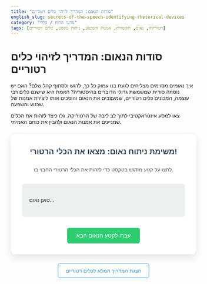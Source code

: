 ```yaml
---
title: "סודות הנאום: המדריך לזיהוי כלים רטוריים"
english_slug: secrets-of-the-speech-identifying-rhetorical-devices
category: "מדעי הרוח / כללי"
tags: [רטוריקה, נאום, תקשורת, אמנות השכנוע, ניתוח טקסט, כלים רטוריים]
---
```

# סודות הנאום: המדריך לזיהוי כלים רטוריים

איך נאומים מסוימים מצליחים לגעת בנו עמוק כל כך, לרגש ולסחוף קהל שלם? האם יש נוסחה סודית שמשמשת גדולי הדוברים בהיסטוריה? האמת היא שישנם כלים רבי עוצמה, המכונים כלים רטוריים, שמעצבים את הנאום והופכים אותו ליצירת אמנות של שכנוע והשפעה.

צאו למסע אינטראקטיבי לתוך לב ליבה של הרטוריקה. גלו כיצד לזהות את הכלים שמניעים את אמנות הנאום ולהבין את כוחם האמיתי.

<div id="rhetoric-app-container">
    <h2>משימת ניתוח נאום: מצאו את הכלי הרטורי!</h2>
    <p class="instructions">לחצו על קטע מודגש בטקסט כדי לזהות את הכלי הרטורי החבוי בו.</p>
    <div id="speech-text">
        <p>טוען נאום...</p>
    </div>
    <div id="device-options" class="hidden">
        <p>איזה כלי רטורי מודגם כאן לדעתך?</p>
        <div id="options-list"></div>
    </div>
    <div id="feedback" class="hidden" aria-live="polite"></div>
    <button id="next-snippet-btn" class="hidden">עברו לקטע הנאום הבא</button>
     <div id="progress-indicator" class="hidden">
        <span id="identified-count">0</span> מתוך <span id="total-highlights">0</span> זוהו
    </div>
</div>

<style>
    /* הוספת פונטים מערכתיים נעימים יותר ואסתטיקה מודרנית */
    #rhetoric-app-container {
        font-family: 'Arial', 'Helvetica Neue', 'Helvetica', sans-serif;
        line-height: 1.7;
        margin: 25px auto;
        padding: 30px;
        border: none; /* Remove default border */
        border-radius: 12px;
        max-width: 750px;
        background-color: #ffffff; /* Clean white background */
        box-shadow: 0 8px 20px rgba(0, 0, 0, 0.1); /* Subtle shadow */
        color: #333;
    }

    h2 {
        text-align: center;
        color: #2c3e50; /* Dark blue-gray */
        margin-top: 0;
        margin-bottom: 20px;
    }

    .instructions {
        text-align: center;
        color: #555;
        margin-bottom: 25px;
    }

    #speech-text {
        margin-top: 20px;
        padding: 20px;
        background-color: #ecf0f1; /* Light gray background */
        border-radius: 8px;
        position: relative; /* Needed for potential animations */
        transition: all 0.5s ease;
    }

    .highlight {
        background-color: #fcf3cf; /* Very light yellow */
        cursor: pointer;
        padding: 1px 3px; /* Adjust padding */
        border-bottom: 2px solid #f1c40f; /* Yellow border */
        transition: background-color 0.3s ease, border-bottom-color 0.3s ease;
        display: inline; /* Ensure it wraps naturally */
        line-height: 1.8; /* Improve line spacing with highlights */
    }

    .highlight:hover {
        background-color: #fdebd0; /* Slightly darker yellow on hover */
        border-bottom-color: #e67e22; /* Orange border on hover */
    }

     .highlight.active-highlight {
         background-color: #fdebd0; /* Keep hover color when active */
         border-bottom-color: #e67e22; /* Keep hover color when active */
         box-shadow: 0 0 5px rgba(241, 196, 15, 0.5); /* Add a glow */
     }


    .correctly-identified {
        background-color: #d4efdf; /* Light green */
        color: #186a3b; /* Dark green text */
        cursor: default;
        border-bottom: 2px solid #2ecc71; /* Green border */
        padding: 1px 3px; /* Keep padding consistent */
        transition: background-color 0.5s ease, color 0.5s ease;
        display: inline; /* Ensure it wraps naturally */
         line-height: 1.8; /* Inherit line spacing */
    }

    #device-options {
        margin-top: 20px;
        padding: 20px;
        border: 1px solid #bdc3c7; /* Light gray border */
        background-color: #ecf0f1; /* Match speech-text background */
        border-radius: 8px;
        opacity: 0; /* Start hidden for animation */
        transform: translateY(10px); /* Start slightly lower */
        transition: opacity 0.4s ease-out, transform 0.4s ease-out;
    }

    #device-options.visible {
        opacity: 1;
        transform: translateY(0);
    }


    #options-list {
        display: flex;
        flex-wrap: wrap;
        gap: 10px; /* Increased gap */
        justify-content: center; /* Center the buttons */
        margin-top: 15px;
    }

    #options-list button {
        padding: 10px 15px;
        border: 1px solid #3498db; /* Primary blue */
        border-radius: 5px;
        background-color: #3498db;
        color: white;
        cursor: pointer;
        font-size: 1em;
        transition: background-color 0.3s ease, transform 0.1s ease, border-color 0.3s ease;
        font-family: inherit; /* Use inherited font */
    }

    #options-list button:hover:not(:disabled) {
        background-color: #2980b9; /* Darker blue */
        border-color: #2980b9;
        transform: translateY(-2px); /* Slight lift on hover */
    }

     #options-list button:active:not(:disabled) {
         transform: translateY(0); /* Press effect */
     }

     #options-list button:disabled {
        background-color: #cccccc;
        border-color: #999999;
        color: #666666;
        cursor: not-allowed;
        opacity: 0.7;
     }


    #feedback {
        margin-top: 20px;
        padding: 18px; /* Increased padding */
        border-radius: 8px;
        font-weight: bold;
        opacity: 0; /* Start hidden for animation */
        transform: translateY(10px); /* Start slightly lower */
        transition: opacity 0.4s ease-out, transform 0.4s ease-out;
    }
     #feedback.visible {
        opacity: 1;
        transform: translateY(0);
     }


    #feedback.correct {
        background-color: #e9f5ee; /* Very light green */
        color: #228b22; /* Forest green */
        border: 1px solid #a9dfbf; /* Medium green border */
    }

    #feedback.incorrect {
        background-color: #faebd7; /* Light peach */
        color: #cd5c5c; /* Indian red */
        border: 1px solid #f5cba7; /* Medium peach border */
    }

    .hidden {
        display: none;
    }

    #next-snippet-btn {
        display: block;
        margin: 30px auto 0; /* More space */
        padding: 12px 25px; /* Larger button */
        font-size: 1.1em;
        cursor: pointer;
        background-color: #2ecc71; /* Emerald green */
        color: white;
        border: none;
        border-radius: 5px;
        transition: background-color 0.3s ease, transform 0.1s ease;
        font-family: inherit;
    }
     #next-snippet-btn:hover {
        background-color: #27ae60; /* Darker green */
        transform: translateY(-2px);
     }
      #next-snippet-btn:active {
          transform: translateY(0);
      }

    #toggle-explanation {
        display: block;
        margin: 25px auto;
        padding: 10px 20px;
        font-size: 1em;
        cursor: pointer;
        background: none; /* Make it look like a link/secondary button */
        color: #3498db;
        border: 1px solid #3498db;
        border-radius: 5px;
        transition: all 0.3s ease;
        font-family: inherit;
    }

    #toggle-explanation:hover {
        background-color: #eaf2f8; /* Light blue background */
        color: #2980b9;
        border-color: #2980b9;
    }

    #explanation {
        margin-top: 30px;
        padding: 25px;
        background-color: #f8f9f9; /* Very light gray */
        border: 1px solid #e0e0e0;
        border-radius: 8px;
        color: #444;
        line-height: 1.7;
    }

    #explanation h2, #explanation h3 {
        color: #2c3e50;
        margin-bottom: 15px;
        border-bottom: 1px solid #eee;
        padding-bottom: 5px;
    }
    #explanation h3 {
        margin-top: 20px;
    }

    #explanation ul {
        list-style-type: disc;
        margin-left: 20px;
        padding-left: 0;
    }

    #explanation li {
        margin-bottom: 10px;
    }

    #explanation strong {
        color: #555;
    }

    #progress-indicator {
         text-align: center;
         margin-top: 15px;
         font-size: 0.9em;
         color: #555;
    }

     #progress-indicator span {
         font-weight: bold;
         color: #2c3e50;
     }


</style>

<button id="toggle-explanation">הצגת המדריך המלא לכלים רטוריים</button>

<div id="explanation" class="hidden">
    <h2>מדריך: עולם הרטוריקה וכלי השכנוע</h2>
    <h3>מהי רטוריקה ומה תפקידה?</h3>
    <p>רטוריקה היא אמנות השימוש בשפה בצורה יעילה ומשכנעת, בכתב ובעל פה. מטרתה העיקרית היא להשפיע על הקהל – לשכנע, לרתק, להעביר מסר, לעורר רגש או להניע לפעולה. בנאומים, הרטוריקה היא הכוח המניע מאחורי היכולת של דובר לגעת בקהל, לבנות אמון ולהוביל שינוי. זיהוי הכלים הרטוריים מאפשר לנו להבין *איך* נאום עובד ואיך הוא משפיע עלינו.</p>

    <h3>כלים רטוריים נפוצים בניתוח נאומים</h3>
    <p>דוברים וכותבים משתמשים במגוון רחב של טכניקות לשוניות כדי לחזק את המסר שלהם, ליצור קצב, הדגשה או עומק רגשי. הנה כמה מהנפוצים שבהם שתפגשו בנאומים מפורסמים:</p>
    <ul>
        <li>**אנאפורה (Anaphora):** חזרה על מילה או ביטוי **בתחילת** משפטים, פסקאות או יחידות תחביריות עוקבות. יוצרת קצב סוחף, מדגישה רעיון מרכזי ומעצימה את התחושה או המסר החוזר.</li>
        <li>**אפיסטרופה (Epistrophe):** חזרה על מילה או ביטוי **בסוף** משפטים, פסקאות או יחידות תחביריות עוקבות. אפקט דומה לאנאפורה, לרוב עם דגש חזק על המסקנה, התוצאה או הרעיון הסוגר.</li>
        <li>**שאלה רטורית (Rhetorical Question):** שאלה שנשאלת לא כדי לקבל תשובה ישירה, אלא כדי לעורר מחשבה אצל הקהל, להדגיש נקודה כאילו היא ברורה מאליה, או להניע את הקהל להסכים עם הדובר באופן פנימי.</li>
        <li>**ניגוד / אנטיתזה (Antithesis):** הצגת שני רעיונות, מושגים או ביטויים מנוגדים או מנוגדים זה לזה, לרוב במבנה תחבירי מקביל ומאוזן. מדגיש את ההבדלים, יוצר דרמה או בהירות מחשבתית. (למשל: "שאל לא מה ארצך יכולה לעשות למענך, אלא מה אתה יכול לעשות למען ארצך").</li>
        <li>**השוואה (Simile):** השוואה מפורשת בין שני דברים שונים זה מזה אך בעלי נקודת דמיון כלשהי, באמצעות מילות השוואה מפורשות כמו "כמו", "כאילו", "כמו ש...", "דומה ל...".</li>
        <li>**מטפורה (Metaphor):** השוואה מרומזת ועמוקה יותר בין שני דברים שונים, ללא מילות השוואה מפורשות, תוך כדי קביעה שדבר אחד *הוא* דבר אחר, או שדבר אחד פועל כדבר אחר. יוצרת דימוי חי ומעשירה את המשמעות.</li>
        <li>**אוקסימורון (Oxymoron):** צירוף של שתי מילים או ביטויים הסותרים זה את זה לכאורה, אך יחד יוצרים משמעות חדשה, מפתיעה ולעיתים מעוררת מחשבה (למשל: "שתיקה רועמת", "בהלה מבוקרת", "אכזריות רחומה").</li>
        <li>**הדרגתיות / קלימקס (Climax):** סידור מילים, ביטויים, משפטים או רעיונות בסדר עולה של חשיבות, עוצמה, דרמה או היקף. בונה מתח ומגיע לשיא מרשים.</li>
        <li>**אירוניה (Irony):** שימוש בשפה כך שהמשמעות האמיתית המובעת היא ההפוכה מהמשמעות המילולית הנאמרת או הנכתבת. משמשת לרוב לצורך הומור, ביקורת או הדגשה. (האינטראקטיביות הנוכחית מתמקדת בכלים מבניים/פיגורטיביים יותר, אך חשוב להכיר גם את זה).</li>
    </ul>

    <h3>דוגמאות קלאסיות לשימוש בכלים רטוריים בנאומים מפורסמים</h3>
    <ul>
        <li>נאום "יש לי חלום" של מרטין לותר קינג: דוגמה מובהקת וחוזרת לאנאפורה ("I have a dream...").</li>
        <li>נאום ההשבעה של ג'ון פ. קנדי: דוגמה קלאסית לניגוד / אנטיתזה ("Ask not what your country can do for you...").</li>
        <li>נאומי וינסטון צ'רצ'יל בזמן מלחמת העולם השנייה: עשירים במטפורות, אנאפורה ושימוש באפקט הקלימקס ("We shall fight on the beaches...").</li>
    </ul>

    <h3>מדוע זיהוי כלים רטוריים חשוב להבנת נאומים וטקסטים בכלל?</h3>
    <p>זיהוי כלים רטוריים מאפשר לנו לקרוא או להאזין לטקסטים בצורה ביקורתית ומעמיקה יותר:</p>
    <ul>
        <li>**לחשוף את הכוונות האמיתיות:** להבין מה הדובר או הכותב מנסה להשיג מעבר למילים הפשוטות.</li>
        <li>**להבין את השפעה:** לפענח כיצד נוצרת ההשפעה הרגשית והקוגניטיבית החזקה של הטקסט.</li>
        <li>**להעריך טיעונים:** להבחין בין טיעון מבוסס לבין שימוש בכלים רטוריים כדי לחפות על חוסר בתוכן או בהיגיון.</li>
        <li>**להפוך למשתתפים אקטיביים:** לעבור מצריכה פסיבית של מסרים לניתוח אקטיבי ומושכל.</li>
    </ul>

    <h3>כיצד להשתמש בידע זה לניתוח ביקורתי של מסרים?</h3>
    <p>בכל פעם שאתם נתקלים בנאום, מאמר, פרסומת או כל מסר שנועד להשפיע עליכם, עצרו ושאלו את עצמכם:</p>
    <ul>
        <li>אילו כלים רטוריים בולטים בטקסט? האם יש חזרות? ניגודים? דימויים?</li>
        <li>כיצד השימוש בכלים אלו מחזק את המסר המרכזי שהדובר רוצה להעביר?</li>
        <li>על אילו רגשות, ערכים או אמונות שלי הדובר מנסה להשפיע באמצעות הכלים הללו?</li>
        <li>האם הכלים הרטוריים מעשירים את המסר או שמא הם משמשים כעשן כדי להסתיר טיעונים חלשים?</li>
    </ul>
    <p>על ידי פיתוח "עין רטורית", אתם מציידים את עצמכם בכלים קריטיים להתמודדות מושכלת וביקורתית עם שטף המידע והמסרים בעידן המודרני.</p>
</div>

<script>
document.addEventListener('DOMContentLoaded', () => {
    const rhetoricAppContainer = document.getElementById('rhetoric-app-container');
    const speechTextDiv = document.getElementById('speech-text');
    const optionsListDiv = document.getElementById('options-list');
    const deviceOptionsDiv = document.getElementById('device-options');
    const feedbackDiv = document.getElementById('feedback');
    const nextSnippetBtn = document.getElementById('next-snippet-btn');
    const toggleExplanationBtn = document.getElementById('toggle-explanation');
    const explanationDiv = document.getElementById('explanation');
    const progressIndicator = document.getElementById('progress-indicator');
    const identifiedCountSpan = document.getElementById('identified-count');
    const totalHighlightsSpan = document.getElementById('total-highlights');


    const speechData = [
        {
            text: `I have a dream that one day this nation will rise up and live out the true meaning of its creed: "We hold these truths to be self-evident, that all men are created equal." <br><br> <span class='highlight' data-index='0'>I have a dream</span> that one day on the red hills of Georgia, the sons of former slaves and the sons of former slave owners will be able to sit down together at the table of brotherhood.<br><br> <span class='highlight' data-index='1'>I have a dream</span> that one day even the state of Mississippi, a state sweltering with the heat of injustice, sweltering with the heat of oppression, will be transformed into an oasis of freedom and justice.<br><br> <span class='highlight' data-index='2'>I have a dream</span> that my four little children will one day live in a nation where they will not be judged by the color of their skin but by the content of their character.<br><br> <span class='highlight' data-index='3'>I have a dream</span> today!`,
            devices: [
                { index: 0, device: "אנאפורה", feedback: "מצוין! 'I have a dream' חוזר בתחילת מספר פסקאות, וזו דוגמה קלאסית ועוצמתית לאנאפורה. היא יוצרת קצב ומדגישה את החזון המרכזי של הנאום." },
                { index: 1, device: "אנאפורה", feedback: "נכון מאוד! החזרה על 'I have a dream' ממשיכה לבנות את המומנטום הרטורי של הנאום דרך אנאפורה." },
                { index: 2, device: "אנאפורה", feedback: "יוצא מן הכלל! זיהית שוב את האנאפורה הבולטת בנאום זה. זו הטכניקה המרכזית שמקנה לו את עוצמתו." },
                { index: 3, device: "אנאפורה", feedback: "מדויק לחלוטין! הסיום הקצר והקולע 'I have a dream today!' חותם את רצף האנאפורות ומדגיש שהחלום הוא מציאות שפועלים למענה ברגע זה." }
            ],
            all_options: ["אנאפורה", "אפיסטרופה", "שאלה רטורית", "ניגוד", "מטפורה", "הדרגתיות"]
        },
         {
            text: `And so, my fellow Americans: <span class='highlight' data-index='0'>ask not what your country can do for you—ask what you can do for your country</span>.<br><br> My fellow citizens of the world: <span class='highlight' data-index='1'>ask not what America will do for you, but what together we can do for the freedom of man</span>.`,
            devices: [
                { index: 0, device: "ניגוד", feedback: "נכון מאוד! המשפט המפורסם הזה הוא דוגמה קלאסית ויפהפייה לאנטיתזה (ניגוד), שמציגה שני רעיונות מנוגדים במבנה מקביל כדי להדגיש את המעבר מחשיבה אישית לחשיבה קהילתית." },
                { index: 1, device: "ניגוד", feedback: "יוצא מן הכלל! גם כאן ג'ון פ. קנדי משתמש באנטיתזה ('ניגוד') כדי להבליט את ההבדל בין תלות לעשייה משותפת למען מטרה גלובלית גדולה יותר. שימוש אלגנטי בכלי רטורי!" }
            ],
             all_options: ["אנאפורה", "אפיסטroפה", "שאלה רטורית", "ניגוד", "השוואה", "אירוניה"]
        },
        {
             text: `We shall go on to the end, we shall fight in France, <span class='highlight' data-index='0'>we shall fight on the seas and oceans</span>, <span class='highlight' data-index='1'>we shall fight with growing confidence and growing strength in the air</span>, <span class='highlight' data-index='2'>we shall defend our Island, whatever the cost may be</span>, <span class='highlight' data-index='3'>we shall fight on the beaches</span>, <span class='highlight' data-index='4'>we shall fight on the landing grounds</span>, <span class='highlight' data-index='5'>we shall fight in the fields and in the streets</span>, <span class='highlight' data-index='6'>we shall fight in the hills</span>; <span class='highlight' data-index='7'>we shall never surrender</span>.`,
             devices: [
                 { index: 0, device: "אנאפורה", feedback: "נכון! חזרה על 'we shall fight' או 'we shall' בתחילת ביטויים רבים היא אנאפורה שמחזקת את הנחישות וההחלטה להמשיך בלחימה." },
                 { index: 1, device: "אנאפורה", feedback: "מדויק! האנאפורה ממשיכה לבנות את רצף הפעולות ואת התחושה של נחישות בלתי מתפשרת בכל החזיתות." },
                 { index: 2, device: "אנאפורה", feedback: "אומנם הנוסח מעט שונה ('we shall defend'), אך הוא ממשיך את התבנית התחבירית החוזרת ומחזק את רעיון הפעולה הנחרצת, ועדיין נחשב לאנאפורה שמשרתת את ההדרגתיות הכוללת." }, // Adjusted feedback slightly
                 { index: 3, device: "אנאפורה", feedback: "נכון מאוד! שוב אנאפורה, בבנייה לקראת השיא. הדובר סוקר את כל המקומות בהם יתקיים המאבק." },
                 { index: 4, device: "אנאפורה", feedback: "יוצא מן הכלל! האנאפורה חוזרת ומדגישה את הפריסה הרחבה של המאבק בכל מקום אפשרי." },
                 { index: 5, device: "אנאפורה", feedback: "מצוין! האנאפורה ממשיכה, בונה את המומנטום ומעצימה את התחושה של מאבק עיקש ורחב היקף." },
                 { index: 6, device: "אנאפורה", feedback: "כמעט הגענו לשיא! גם כאן האנאפורה תורמת לתחושת המאבק הבלתי פוסק והמקיף בכל שטח אפשרי." },
                 { index: 7, device: "הדרגתיות", feedback: "מבריק! אומנם יש כאן גם אנאפורה סמויה ('we shall'), אבל הנקודה האחרונה 'we shall never surrender' היא שיא עוצמתי שמסכם את כל נקודות המאבק הקודמות בסדר עולה ומגיע למסקנה נחרצת. זו דוגמה קלאסית ומרשימה להדרגתיות (קלימקס)!" } // Enhanced feedback

             ],
              all_options: ["אנאפורה", "אפיסטרופה", "שאלה רטורית", "ניגוד", "הדרגתיות", "מטפורה"]
        },
        {
            text: `Let every nation know, whether it wishes us well or ill, that <span class='highlight' data-index='0'>we shall pay any price, bear any burden, meet any hardship, support any friend, oppose any foe to assure the survival and the success of liberty</span>.`,
             devices: [
                { index: 0, device: "הדרגתיות", feedback: "נכון מאוד! רצף הפעולות וההקרבות ('pay any price', 'bear any burden', 'meet any hardship', 'support any friend', 'oppose any foe') מסודר בסדר עולה של עוצמה ומחויבות, ויוצר אפקט מרשים של הדרגתיות שמחזק את הנחישות וההתחייבות למען החירות." }
            ],
            all_options: ["אנאפורה", "שאלה רטורית", "ניגוד", "הדרגתיות", "מטפורה", "השוואה"]
        },
         {
             text: `And that is how it was that far off in the Pacific, <span class='highlight' data-index='0'>America's golden boys, her fighting sons</span>, died to stop the spread of a cancerous ideology.`,
             devices: [
                 { index: 0, device: "מטפורה", feedback: "מצוין! הדימוי 'America's golden boys' ו'her fighting sons' אינו השוואה מפורשת, אלא שימוש מטפורי לתיאור החיילים כדבר יקר ערך או כחלק מהמשפחה הלאומית. כמו כן, 'a cancerous ideology' היא מטפורה חזקה נוספת המדמה אידיאולוגיה מזיקה למחלה קטלנית." } // Added mention of the second metaphor
             ],
             all_options: ["אנאפורה", "אפיסטרופה", "השוואה", "מטפורה", "אוקסימורון", "אירוניה"]
         },
          {
            text: `Now, I know the plans that I have for you,” declares the Lord, “plans to prosper you and not to harm you, <span class='highlight' data-index='0'>plans to give you hope and a future</span>.”`, // Jeremiah 29:11 - Used structure, not religious context itself
             devices: [
                 { index: 0, device: "אנאפורה", feedback: "נכון! החזרה על המילה 'plans' בתחילת היחידות התחביריות בונה כאן אנאפורה שמדגישה את התכנון והכוונה החיובית." }
             ],
             all_options: ["אנאפורה", "אפיסטרופה", "ניגוד", "השוואה", "מטפורה"]
          },
          {
              text: `Let us not wallow in the valley of despair, I say to you today, my friends. <span class='highlight' data-index='0'>And so let us go back to Mississippi, let us go back to Alabama, let us go back to South Carolina, let us go back to Georgia, let us go back to Louisiana, let us go back to the slums and ghettos of our northern cities</span>, knowing that somehow this situation can and will be changed.`, // From MLK Jr. again
              devices: [
                  { index: 0, device: "אנאפורה", feedback: "מצוין! החזרה הנמרצת על 'let us go back' מהווה אנאפורה שיוצרת קצב ודוחפת את הקהל לדמיין את המסע חזרה ולפעולה." }
              ],
              all_options: ["אנאפורה", "אפיסטרופה", "הדרגתיות", "מטפורה", "השוואה"]
          }

        // Add more snippets here following the structure
    ];

    let currentSnippetIndex = 0;
    let activeHighlightElement = null; // To track the currently selected highlight

    // Function to update the progress indicator
    function updateProgressIndicator() {
         const totalHighlights = speechTextDiv.querySelectorAll('.highlight, .correctly-identified').length;
         const identifiedHighlights = speechTextDiv.querySelectorAll('.correctly-identified').length;

         if (totalHighlights > 0) {
             progressIndicator.classList.remove('hidden');
             identifiedCountSpan.textContent = identifiedHighlights;
             totalHighlightsSpan.textContent = totalHighlights;
         } else {
             progressIndicator.classList.add('hidden');
         }

         // Show next button if all identified
         if (identifiedHighlights === totalHighlights && totalHighlights > 0) {
             nextSnippetBtn.classList.remove('hidden');
         } else {
             nextSnippetBtn.classList.add('hidden');
         }
    }


    // Function to render the current snippet
    function renderSnippet(index) {
        // Hide previous elements with animation
        speechTextDiv.style.opacity = 0;
        deviceOptionsDiv.classList.remove('visible');
        feedbackDiv.classList.remove('visible');
        nextSnippetBtn.classList.add('hidden');
        progressIndicator.classList.add('hidden'); // Hide progress during transition

        setTimeout(() => { // Delay rendering for animation effect
            const snippet = speechData[index];
            speechTextDiv.innerHTML = snippet.text; // Use innerHTML because the highlights are part of the string
             rhetoricAppContainer.scrollTop = 0; // Scroll to top for new snippet


            // Add event listeners to the highlighted parts
            speechTextDiv.querySelectorAll('.highlight').forEach(element => {
                element.addEventListener('click', handleHighlightClick);
            });

            // Reset options and feedback visibility
            deviceOptionsDiv.classList.add('hidden');
            optionsListDiv.innerHTML = ''; // Clear previous options
            feedbackDiv.classList.add('hidden');
            feedbackDiv.textContent = ''; // Clear feedback text

             activeHighlightElement = null; // Reset active highlight

            // Update progress indicator and show speech text
            updateProgressIndicator();
            speechTextDiv.style.opacity = 1; // Fade in speech text


        }, 400); // Match CSS transition duration
    }

    // Function to handle click on a highlighted part
    function handleHighlightClick(event) {
        const target = event.target;

        // If another highlight is active, or this one is already identified, do nothing
        if (activeHighlightElement || target.classList.contains('correctly-identified')) {
             if (target.classList.contains('correctly-identified')) {
                 // If already identified, maybe show feedback again briefly?
                 const index = parseInt(target.dataset.index);
                 const snippet = speechData[currentSnippetIndex];
                 const deviceInfo = snippet.devices.find(d => d.index === index);
                 if (deviceInfo) {
                      displayFeedback(deviceInfo.feedback, true, true); // Show correct feedback briefly
                 }
             }
            return;
        }

        // Set the clicked highlight as active
        activeHighlightElement = target;
        activeHighlightElement.classList.add('active-highlight');


        // Hide previous feedback and options with animation
        feedbackDiv.classList.remove('visible');
        deviceOptionsDiv.classList.remove('visible');


        setTimeout(() => { // Delay showing new options
             optionsListDiv.innerHTML = ''; // Clear previous options
             feedbackDiv.classList.add('hidden'); // Hide feedback entirely after animation

            // Display options for the user to choose
            const snippet = speechData[currentSnippetIndex];
            snippet.all_options.forEach(device => {
                const button = document.createElement('button');
                button.textContent = device;
                button.dataset.device = device;
                // Store index of the clicked highlight directly on the button
                 button.dataset.highlightIndex = target.dataset.index;

                optionsListDiv.appendChild(button);
            });

            deviceOptionsDiv.classList.remove('hidden');
            // Force reflow to restart CSS transition
            void deviceOptionsDiv.offsetWidth;
            deviceOptionsDiv.classList.add('visible');


            // Add event listeners to the device option buttons
            optionsListDiv.querySelectorAll('button').forEach(button => {
                button.addEventListener('click', handleOptionClick);
            });
        }, 300); // Short delay for feedback/options fade out

    }

    // Function to handle clicking a device option
    function handleOptionClick(event) {
        const selectedDevice = event.target.dataset.device;
        const highlightIndex = parseInt(event.target.dataset.highlightIndex); // Get index from button data
        const snippet = speechData[currentSnippetIndex];
        const deviceInfo = snippet.devices.find(d => d.index === highlightIndex);
        const highlightElement = speechTextDiv.querySelector(`.highlight[data-index='${highlightIndex}']`);

        // Disable all option buttons related to this highlight temporarily
         optionsListDiv.querySelectorAll(`button[data-highlight-index='${highlightIndex}']`).forEach(button => {
              button.disabled = true;
         });


        if (deviceInfo && selectedDevice === deviceInfo.device) {
            // Correct answer
            displayFeedback(deviceInfo.feedback, true);
            highlightElement.classList.add('correctly-identified');
            highlightElement.classList.remove('highlight', 'active-highlight'); // Remove original highlight classes
            highlightElement.style.borderBottom = 'none'; // Remove the border dashed line (CSS class handles this now)
            highlightElement.style.cursor = 'default'; // Change cursor (CSS class handles this now)
            highlightElement.removeEventListener('click', handleHighlightClick); // Remove listener


             // Clear active highlight and hide options after a delay
             activeHighlightElement = null;
             setTimeout(() => {
                  deviceOptionsDiv.classList.remove('visible');
                   setTimeout(() => { deviceOptionsDiv.classList.add('hidden'); }, 400); // Hide completely after animation
             }, 1500); // Keep options visible for 1.5s after correct answer

            updateProgressIndicator(); // Update count and check for next snippet

        } else {
            // Incorrect answer
             let incorrectFeedback = `לא בדיוק. '${selectedDevice}' אינו הכלי העיקרי שמודגם בקטע זה. נסה שוב.`;
             // Add a hint
             if (deviceInfo) {
                  switch(deviceInfo.device) {
                       case "אנאפורה": incorrectFeedback += " רמז: האם יש כאן חזרה על מילים או ביטויים בתחילת שורות/משפטים?"; break;
                       case "אפיסטרופה": incorrectFeedback += " רמז: האם יש כאן חזרה על מילים או ביטויים בסוף שורות/משפטים?"; break;
                       case "שאלה רטורית": incorrectFeedback += " רמז: האם זו שאלה שנשאלת כדי לגרום לך לחשוב, ולא כדי לקבל תשובה מילולית?"; break;
                       case "ניגוד": incorrectFeedback += " רמז: האם מוצגים כאן שני רעיונות מנוגדים זה לצד זה, אולי במבנה מאוזן?"; break;
                       case "השוואה": incorrectFeedback += " רמז: חפש מילות השוואה מפורשות כמו 'כמו', 'כאילו'."; break;
                       case "מטפורה": incorrectFeedback += " רמז: חפש דימוי מרומז בין דברים שונים, הצגה של דבר אחד כדבר אחר."; break;
                       case "אוקסימורון": incorrectFeedback += " רמז: חפש צירוף של שתי מילים הסותרות זו את זו לכאורה."; break;
                       case "הדרגתיות": incorrectFeedback += " רמז: האם יש כאן סדרה של פריטים (מילים, ביטויים, רעיונות) המסודרים לפי עוצמה עולה?"; break;
                       case "אירוניה": incorrectFeedback += " רמז: האם נאמר משהו אחד בזמן שהכוונה היא הפוכה?"; break;
                  }
             }

            displayFeedback(incorrectFeedback, false);

             // Re-enable buttons related to this highlight after a short delay
             setTimeout(() => {
                 optionsListDiv.querySelectorAll(`button[data-highlight-index='${highlightIndex}']`).forEach(button => {
                    // Only re-enable if the highlight hasn't been correctly identified by another click (shouldn't happen with activeHighlight logic, but belt and suspenders)
                     if (!highlightElement.classList.contains('correctly-identified')) {
                         button.disabled = false;
                     }
                 });
             }, 500); // Short delay


            // Clear active highlight after feedback is shown
             activeHighlightElement.classList.remove('active-highlight');
             activeHighlightElement = null;

             // Keep options visible for retrying
             // deviceOptionsDiv.classList.remove('hidden'); // Ensure they stay visible

        }
    }

    // Function to display feedback with animation
    function displayFeedback(message, isCorrect, isBrief = false) {
        feedbackDiv.textContent = message;
        feedbackDiv.className = ''; // Reset classes
        feedbackDiv.classList.add('feedback'); // Add base class
        feedbackDiv.classList.add(isCorrect ? 'correct' : 'incorrect');

        feedbackDiv.classList.remove('hidden');
        // Force reflow to restart CSS transition
        void feedbackDiv.offsetWidth;
        feedbackDiv.classList.add('visible');

        if (isBrief) {
             setTimeout(() => {
                 feedbackDiv.classList.remove('visible');
                 setTimeout(() => { feedbackDiv.classList.add('hidden'); }, 400);
             }, 1500); // Show brief feedback for 1.5 seconds
        }
    }

    // Handle Next Snippet button click
    nextSnippetBtn.addEventListener('click', () => {
        currentSnippetIndex++;
        if (currentSnippetIndex < speechData.length) {
            renderSnippet(currentSnippetIndex);
        } else {
            // End of snippets
            speechTextDiv.innerHTML = "<p>🎉 כל הכבוד! סיימת לתרגל את זיהוי הכלים הרטוריים בקטעים אלו. עכשיו תוכל ליישם את הידע הזה על נאומים אחרים שתפגוש! תוכל לרענן את הדף כדי להתחיל מחדש, או לקרוא את המדריך המלא לכלים רטוריים מטה.</p>";
            speechTextDiv.style.opacity = 1; // Ensure final message is visible
            deviceOptionsDiv.classList.add('hidden');
            deviceOptionsDiv.classList.remove('visible');
            feedbackDiv.classList.add('hidden');
            feedbackDiv.classList.remove('visible');
            nextSnippetBtn.classList.add('hidden');
            progressIndicator.classList.add('hidden');
        }
    });

    // Handle Explanation button click
     toggleExplanationBtn.addEventListener('click', () => {
        const isHidden = explanationDiv.classList.contains('hidden');
        if (isHidden) {
            explanationDiv.classList.remove('hidden');
            toggleExplanationBtn.textContent = 'הסתר מדריך';
             toggleExplanationBtn.style.backgroundColor = '#eaf2f8';
             toggleExplanationBtn.style.color = '#2980b9';
             toggleExplanationBtn.style.borderColor = '#2980b9';

        } else {
            explanationDiv.classList.add('hidden');
            toggleExplanationBtn.textContent = 'הצגת המדריך המלא לכלים רטוריים';
             toggleExplanationBtn.style.backgroundColor = ''; /* Reset */
             toggleExplanationBtn.style.color = '#3498db'; /* Reset */
             toggleExplanationBtn.style.borderColor = '#3498db'; /* Reset */

        }
        // Optional: scroll to explanation? No, let's just toggle visibility.
    });


    // Initialize the application
    renderSnippet(currentSnippetIndex);
});
</script>
```